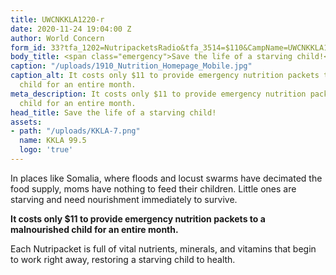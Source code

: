 ```yaml
---
title: UWCNKKLA1220-r
date: 2020-11-24 19:04:00 Z
author: World Concern
form_id: 33?tfa_1202=NutripacketsRadio&tfa_3514=$110&CampName=UWCNKKLA1220-r
body_title: <span class="emergency">Save the life of a starving child!</span>
caption: "/uploads/1910_Nutrition_Homepage_Mobile.jpg"
caption_alt: It costs only $11 to provide emergency nutrition packets to a malnourished
  child for an entire month.
meta_description: It costs only $11 to provide emergency nutrition packets to a malnourished
  child for an entire month.
head_title: Save the life of a starving child!
assets:
- path: "/uploads/KKLA-7.png"
  name: KKLA 99.5
  logo: 'true'
---
```


In places like Somalia, where floods and locust swarms have decimated the food supply, moms have nothing to feed their children. Little ones are starving and need nourishment immediately to survive.  

**It costs only $11 to provide emergency nutrition packets to a malnourished child for an entire month.**

Each Nutripacket is full of vital nutrients, minerals, and vitamins that begin to work right away, restoring a starving child to health.
